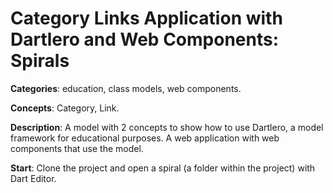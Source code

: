 
# Category Links Application with Dartlero and Web Components: Spirals

**Categories**: education, class models, web components.

**Concepts**: Category, Link.

**Description**:
A model with 2 concepts to show how to use Dartlero, 
a model framework for educational purposes.
A web application with web components that use the model.

**Start**:
Clone the project and open a spiral (a folder within the project) with Dart Editor. 
 







